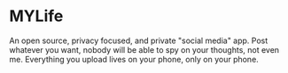 # MYLife

An open source, privacy focused, and private "social media" app. Post whatever you want, nobody will be able to spy on your thoughts, not even me. Everything you upload lives on your phone, only on your phone.
